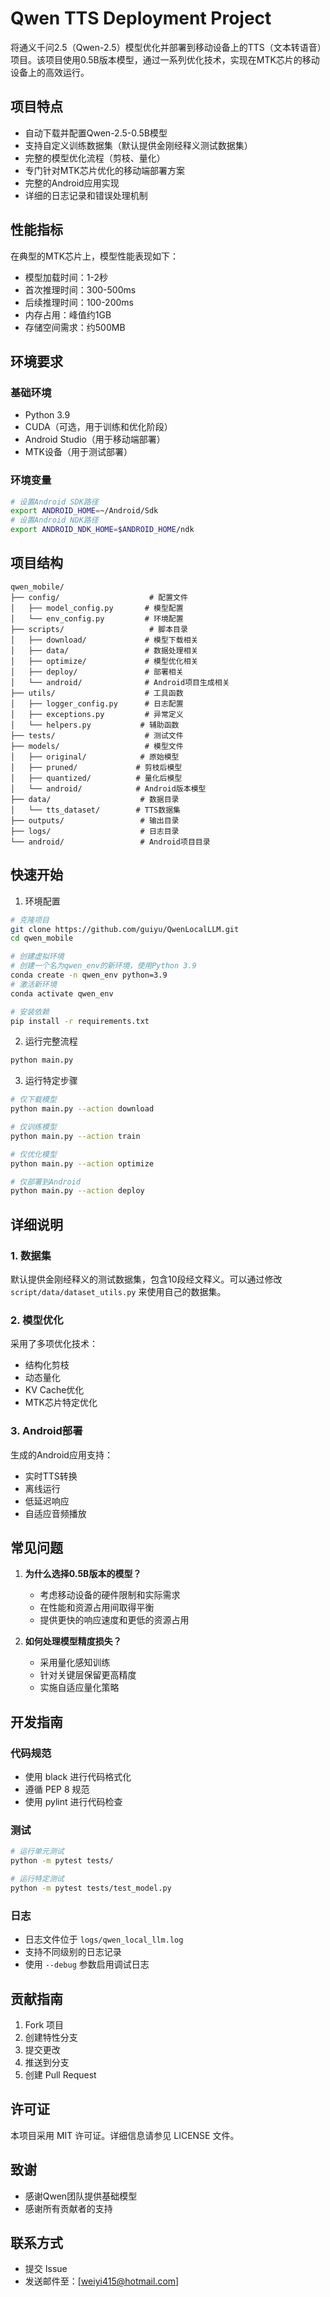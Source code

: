 # Qwen TTS Deployment Project

将通义千问2.5（Qwen-2.5）模型优化并部署到移动设备上的TTS（文本转语音）项目。该项目使用0.5B版本模型，通过一系列优化技术，实现在MTK芯片的移动设备上的高效运行。

## 项目特点

- 自动下载并配置Qwen-2.5-0.5B模型
- 支持自定义训练数据集（默认提供金刚经释义测试数据集）
- 完整的模型优化流程（剪枝、量化）
- 专门针对MTK芯片优化的移动端部署方案
- 完整的Android应用实现
- 详细的日志记录和错误处理机制

## 性能指标

在典型的MTK芯片上，模型性能表现如下：
- 模型加载时间：1-2秒
- 首次推理时间：300-500ms
- 后续推理时间：100-200ms
- 内存占用：峰值约1GB
- 存储空间需求：约500MB

## 环境要求

### 基础环境
- Python 3.9
- CUDA（可选，用于训练和优化阶段）
- Android Studio（用于移动端部署）
- MTK设备（用于测试部署）

### 环境变量
```bash
# 设置Android SDK路径
export ANDROID_HOME=~/Android/Sdk
# 设置Android NDK路径
export ANDROID_NDK_HOME=$ANDROID_HOME/ndk
```

## 项目结构
```
qwen_mobile/
├── config/                    # 配置文件
│   ├── model_config.py       # 模型配置
│   └── env_config.py         # 环境配置
├── scripts/                   # 脚本目录
│   ├── download/             # 模型下载相关
│   ├── data/                 # 数据处理相关
│   ├── optimize/             # 模型优化相关
│   ├── deploy/               # 部署相关
│   └── android/              # Android项目生成相关
├── utils/                    # 工具函数
│   ├── logger_config.py      # 日志配置
│   ├── exceptions.py         # 异常定义
│   └── helpers.py           # 辅助函数
├── tests/                    # 测试文件
├── models/                   # 模型文件
│   ├── original/            # 原始模型
│   ├── pruned/             # 剪枝后模型
│   ├── quantized/          # 量化后模型
│   └── android/            # Android版本模型
├── data/                    # 数据目录
│   └── tts_dataset/        # TTS数据集
├── outputs/                 # 输出目录
├── logs/                    # 日志目录
└── android/                 # Android项目目录
```

## 快速开始

1. 环境配置
```bash
# 克隆项目
git clone https://github.com/guiyu/QwenLocalLLM.git
cd qwen_mobile

# 创建虚拟环境
# 创建一个名为qwen_env的新环境，使用Python 3.9
conda create -n qwen_env python=3.9
# 激活新环境
conda activate qwen_env

# 安装依赖
pip install -r requirements.txt
```

2. 运行完整流程
```bash
python main.py
```

3. 运行特定步骤
```bash
# 仅下载模型
python main.py --action download

# 仅训练模型
python main.py --action train

# 仅优化模型
python main.py --action optimize

# 仅部署到Android
python main.py --action deploy
```

## 详细说明

### 1. 数据集
默认提供金刚经释义的测试数据集，包含10段经文释义。可以通过修改 `script/data/dataset_utils.py` 来使用自己的数据集。

### 2. 模型优化
采用了多项优化技术：
- 结构化剪枝
- 动态量化
- KV Cache优化
- MTK芯片特定优化

### 3. Android部署
生成的Android应用支持：
- 实时TTS转换
- 离线运行
- 低延迟响应
- 自适应音频播放

## 常见问题

1. **为什么选择0.5B版本的模型？**
   - 考虑移动设备的硬件限制和实际需求
   - 在性能和资源占用间取得平衡
   - 提供更快的响应速度和更低的资源占用

2. **如何处理模型精度损失？**
   - 采用量化感知训练
   - 针对关键层保留更高精度
   - 实施自适应量化策略

## 开发指南

### 代码规范
- 使用 black 进行代码格式化
- 遵循 PEP 8 规范
- 使用 pylint 进行代码检查

### 测试
```bash
# 运行单元测试
python -m pytest tests/

# 运行特定测试
python -m pytest tests/test_model.py
```

### 日志
- 日志文件位于 `logs/qwen_local_llm.log`
- 支持不同级别的日志记录
- 使用 `--debug` 参数启用调试日志

## 贡献指南

1. Fork 项目
2. 创建特性分支
3. 提交更改
4. 推送到分支
5. 创建 Pull Request

## 许可证

本项目采用 MIT 许可证。详细信息请参见 LICENSE 文件。

## 致谢

- 感谢Qwen团队提供基础模型
- 感谢所有贡献者的支持

## 联系方式

- 提交 Issue
- 发送邮件至：[weiyi415@hotmail.com]
